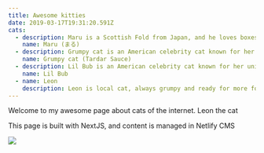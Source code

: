 ```yaml
---
title: Awesome kitties
date: 2019-03-17T19:31:20.591Z
cats:
  - description: Maru is a Scottish Fold from Japan, and he loves boxes.
    name: Maru (まる)
  - description: Grumpy cat is an American celebrity cat known for her grumpy appearance.
    name: Grumpy cat (Tardar Sauce)
  - description: Lil Bub is an American celebrity cat known for her unique appearance.
    name: Lil Bub
  - name: Leon
    description: Leon is local cat, always grumpy and ready for more food!
---
```

Welcome to my awesome page about cats of the internet. Leon the cat

This page is built with NextJS, and content is managed in Netlify CMS 

![](img/leon2.jpg)